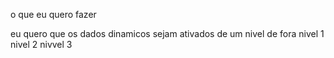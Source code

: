 o que eu quero fazer 

eu quero  que os dados dinamicos sejam ativados de um nivel de fora
nivel 1 
nivel 2   nivvel 3